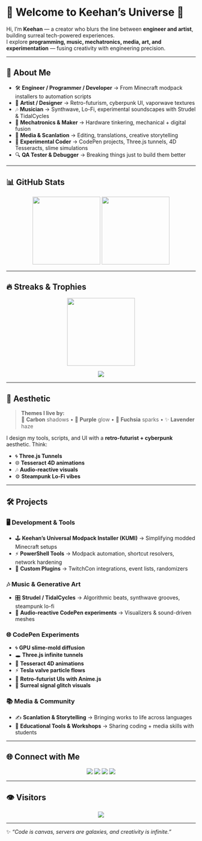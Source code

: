 # 🌌 Welcome to Keehan’s Universe 🚀  

Hi, I’m **Keehan** — a creator who blurs the line between **engineer and artist**, building surreal tech-powered experiences.  
I explore **programming, music, mechatronics, media, art, and experimentation** — fusing creativity with engineering precision.  

---

## 👤 About Me  

- 🛠 **Engineer / Programmer / Developer** → From Minecraft modpack installers to automation scripts  
- 🎨 **Artist / Designer** → Retro-futurism, cyberpunk UI, vaporwave textures  
- 🎶 **Musician** → Synthwave, Lo-Fi, experimental soundscapes with Strudel & TidalCycles  
- 🤖 **Mechatronics & Maker** → Hardware tinkering, mechanical + digital fusion  
- 🎥 **Media & Scanlation** → Editing, translations, creative storytelling  
- 🧪 **Experimental Coder** → CodePen projects, Three.js tunnels, 4D Tesseracts, slime simulations  
- 🔍 **QA Tester & Debugger** → Breaking things just to build them better  

---

## 📊 GitHub Stats  

<p align="center">
  <img src="https://github-readme-stats.vercel.app/api?username=realKeehan&show_icons=true&count_private=true&hide_border=true&bg_color=111111&title_color=a800ff&icon_color=ef00fe&text_color=b583fc" height="180" />
  <img src="https://github-readme-stats.vercel.app/api/top-langs/?username=realKeehan&layout=compact&hide_border=true&bg_color=111111&title_color=a800ff&text_color=b583fc" height="180" />
</p>  

---

## 🔥 Streaks & Trophies  

<p align="center">
  <img src="https://streak-stats.demolab.com/?user=realKeehan&theme=dark&background=111111&ring=a800ff&fire=ef00fe&currStreakLabel=b583fc&hide_border=true" height="180" />
</p>  

<p align="center">
  <img src="https://github-profile-trophy.vercel.app/?username=realKeehan&theme=radical&no-frame=true&column=6&title=Commit,Stars,Followers,Issues,PullRequest,Repositories" />
</p>  

---

## 🎨 Aesthetic  

> **Themes I live by:**  
> 🖤 **Carbon** shadows • 💜 **Purple** glow • 🌸 **Fuchsia** sparks • ✨ **Lavender** haze  

I design my tools, scripts, and UI with a **retro-futurist + cyberpunk** aesthetic. Think:  
- 🌀 **Three.js Tunnels**  
- 🌐 **Tesseract 4D animations**  
- 🎶 **Audio-reactive visuals**  
- ⚙️ **Steampunk Lo-Fi vibes**  

---

## 🛠️ Projects  

### 🖥️ Development & Tools  
- 🕹 **Keehan’s Universal Modpack Installer (KUMI)** → Simplifying modded Minecraft setups  
- ⚡ **PowerShell Tools** → Modpack automation, shortcut resolvers, network hardening  
- 🧩 **Custom Plugins** → TwitchCon integrations, event lists, randomizers  

### 🎶 Music & Generative Art  
- 🎛 **Strudel / TidalCycles** → Algorithmic beats, synthwave grooves, steampunk lo-fi  
- 🎼 **Audio-reactive CodePen experiments** → Visualizers & sound-driven meshes  

### 🌐 CodePen Experiments  
- 🌀 **GPU slime-mold diffusion**  
- 🕳️ **Three.js infinite tunnels**  
- 🧊 **Tesseract 4D animations**  
- ⚡ **Tesla valve particle flows**  
- 🎨 **Retro-futurist UIs with Anime.js**  
- 📡 **Surreal signal glitch visuals**  

### 📚 Media & Community  
- ✍️ **Scanlation & Storytelling** → Bringing works to life across languages  
- 🏫 **Educational Tools & Workshops** → Sharing coding + media skills with students  

---

## 🌐 Connect with Me  

<p align="center">
  <a href="https://keehan.co"><img src="https://img.shields.io/badge/Website-Keehan.co-a800ff?style=for-the-badge&logo=google-chrome&logoColor=ef00fe&labelColor=111111"></a>
  <a href="https://www.youtube.com/@Keehan"><img src="https://img.shields.io/badge/YouTube-Keehan-ef00fe?style=for-the-badge&logo=youtube&logoColor=white&labelColor=111111"></a>
  <a href="https://twitch.tv/Keehan"><img src="https://img.shields.io/badge/Twitch-Keehan-b583fc?style=for-the-badge&logo=twitch&logoColor=white&labelColor=111111"></a>
  <a href="https://codepen.io/realKeehan"><img src="https://img.shields.io/badge/CodePen-Experiments-a800ff?style=for-the-badge&logo=codepen&logoColor=ef00fe&labelColor=111111"></a>
</p>  

---

## 👁 Visitors  

<p align="center">
  <img src="https://komarev.com/ghpvc/?username=realKeehan&style=for-the-badge&color=a800ff" />
</p>  

---

✨ *“Code is canvas, servers are galaxies, and creativity is infinite.”*  
